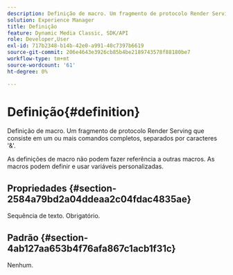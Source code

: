 ```yaml
---
description: Definição de macro. Um fragmento de protocolo Render Serving que consiste em um ou mais comandos completos, separados por caracteres '&'.
solution: Experience Manager
title: Definição
feature: Dynamic Media Classic, SDK/API
role: Developer,User
exl-id: 717b2348-b14b-42e0-a991-40c7397b6619
source-git-commit: 206e4643e3926cb85b4be2189743578f88180be7
workflow-type: tm+mt
source-wordcount: '61'
ht-degree: 0%

---
```


# Definição{#definition}

Definição de macro. Um fragmento de protocolo Render Serving que consiste em um ou mais comandos completos, separados por caracteres &#39;&amp;&#39;.

As definições de macro não podem fazer referência a outras macros. As macros podem definir e usar variáveis personalizadas.

## Propriedades {#section-2584a79bd2a04ddeaa2c04fdac4835ae}

Sequência de texto. Obrigatório.

## Padrão {#section-4ab127aa653b4f76afa867c1acb1f31c}

Nenhum.

